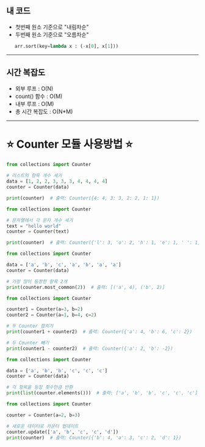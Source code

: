 ## 내 코드

- 첫번째 원소 기준으로 "내림차순"
- 두번째 원소 기준으로 "오름차순"

```python
   arr.sort(key=lambda x : (-x[0], x[1]))
```

<hr>

## 시간 복잡도

- 외부 루프 : O(N)
- count() 함수 : O(M)
- 내부 루프 : O(M)
- 총 시간 복잡도 : O(N*M)

<hr>

# ⭐ Counter 모듈 사용방법 ⭐

```python
from collections import Counter

# 리스트의 항목 개수 세기
data = [1, 2, 2, 3, 3, 3, 4, 4, 4, 4]
counter = Counter(data)

print(counter)  # 출력: Counter({4: 4, 3: 3, 2: 2, 1: 1})
```

```python
from collections import Counter

# 문자열에서 각 문자 개수 세기
text = "hello world"
counter = Counter(text)

print(counter)  # 출력: Counter({'l': 3, 'o': 2, 'h': 1, 'e': 1, ' ': 1, 'w': 1, 'r': 1, 'd': 1})
```

```python
from collections import Counter

data = ['a', 'b', 'c', 'a', 'b', 'a', 'a']
counter = Counter(data)

# 가장 많이 등장한 항목 2개
print(counter.most_common(2))  # 출력: [('a', 4), ('b', 2)]
```

```python
from collections import Counter

counter1 = Counter(a=3, b=2)
counter2 = Counter(a=1, b=4, c=2)

# 두 Counter 합치기
print(counter1 + counter2)  # 출력: Counter({'a': 4, 'b': 6, 'c': 2})

# 두 Counter 빼기
print(counter1 - counter2)  # 출력: Counter({'a': 2, 'b': -2})
```

```python
from collections import Counter

data = ['a', 'b', 'b', 'c', 'c', 'c']
counter = Counter(data)

# 각 항목을 등장 횟수만큼 반환
print(list(counter.elements()))  # 출력: ['a', 'b', 'b', 'c', 'c', 'c']
```

```python
from collections import Counter

counter = Counter(a=2, b=3)

# 새로운 데이터로 카운터 업데이트
counter.update(['a', 'b', 'c', 'c', 'd'])
print(counter)  # 출력: Counter({'b': 4, 'a': 3, 'c': 2, 'd': 1})

```
